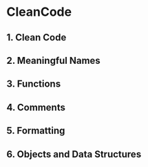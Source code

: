 # CleanCode

## 1. Clean Code

## 2. Meaningful Names

## 3. Functions

## 4. Comments

## 5. Formatting

## 6. Objects and Data Structures